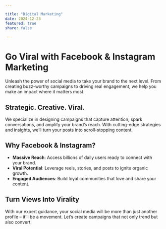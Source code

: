 ```yaml
---

title: "Digital Marketing"
date: 2024-12-23
featured: true
share: false

---
```


# Go Viral with Facebook & Instagram Marketing

 Unleash the power of social media to take your brand to the next level. From creating buzz-worthy campaigns to driving real engagement, we help you make an impact where it matters most.

## Strategic. Creative. Viral.

We specialize in designing campaigns that capture attention, spark conversations, and amplify your brand’s reach. With cutting-edge strategies and insights, we’ll turn your posts into scroll-stopping content.

## Why Facebook & Instagram?

- **Massive Reach**: Access billions of daily users ready to connect with your brand.
- **Viral Potential**: Leverage reels, stories, and posts to ignite organic growth.
- **Engaged Audiences**: Build loyal communities that love and share your content.

## Turn Views Into Virality

With our expert guidance, your social media will be more than just another profile – it’ll be a movement. Let’s create campaigns that not only trend but also convert.
